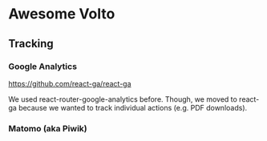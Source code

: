 # Awesome Volto

## Tracking

### Google Analytics

https://github.com/react-ga/react-ga

We used react-router-google-analytics before. Though, we moved to react-ga because we wanted to track individual actions (e.g. PDF downloads).
 
### Matomo (aka Piwik)


